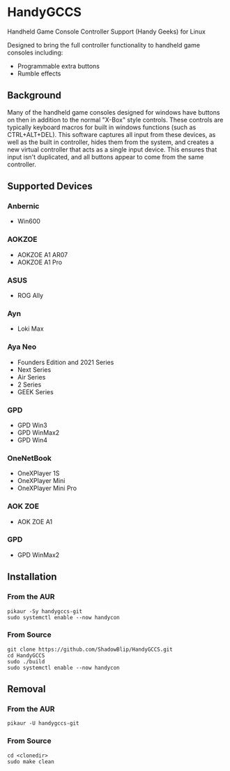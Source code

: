 # HandyGCCS
Handheld Game Console Controller Support (Handy Geeks) for Linux

Designed to bring the full controller functionality to handheld game consoles including:
- Programmable extra buttons
- Rumble effects

## Background
Many of the handheld game consoles designed for windows have buttons on then in addition to the normal "X-Box" style controls. These controls are typically keyboard macros for built in windows functions (such as CTRL+ALT+DEL). This software captures all input from these devices, as well as the built in controller, hides them from the system, and creates a new virtual controller that acts as a single input device. This ensures that input isn't duplicated, and all buttons appear to come from the same controller.

## Supported Devices

### Anbernic
- Win600

### AOKZOE
- AOKZOE A1 AR07
- AOKZOE A1 Pro
 
### ASUS
- ROG Ally

### Ayn
- Loki Max

### Aya Neo
- Founders Edition and 2021 Series
- Next Series
- Air Series
- 2 Series
- GEEK Series

### GPD
- GPD Win3
- GPD WinMax2
- GPD Win4

### OneNetBook
- OneXPlayer 1S
- OneXPlayer Mini
- OneXPlayer Mini Pro

### AOK ZOE
- AOK ZOE A1 

### GPD
- GPD WinMax2

## Installation

### From the AUR
```
pikaur -Sy handygccs-git
sudo systemctl enable --now handycon
```

### From Source

```
git clone https://github.com/ShadowBlip/HandyGCCS.git
cd HandyGCCS
sudo ./build
sudo systemctl enable --now handycon
```

## Removal

### From the AUR
`pikaur -U handygccs-git`

### From Source
```
cd <clonedir>
sudo make clean
```

